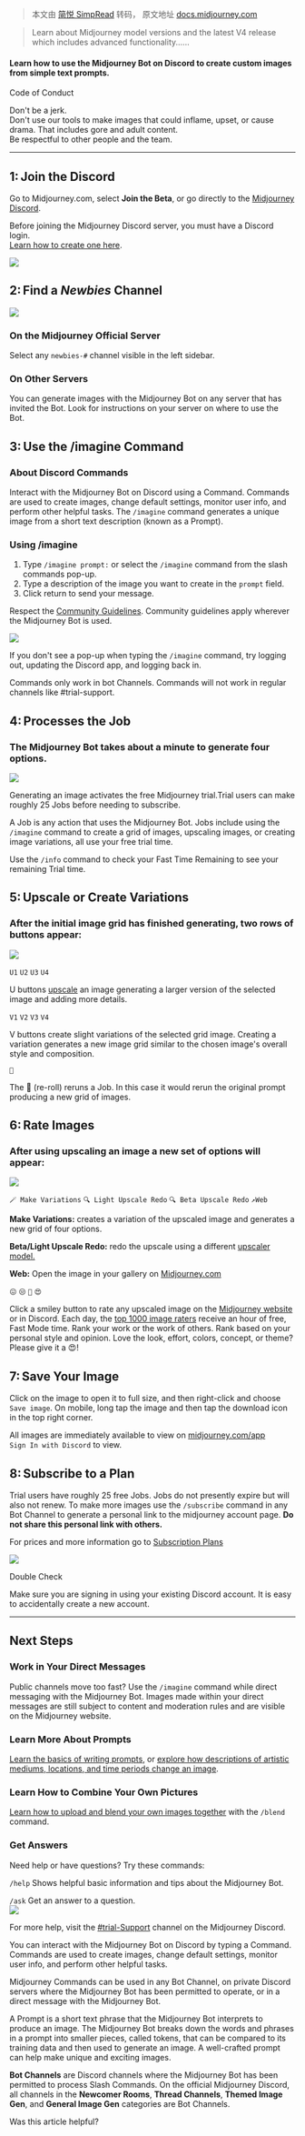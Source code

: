 > 本文由 [简悦 SimpRead](http://ksria.com/simpread/) 转码， 原文地址 [docs.midjourney.com](https://docs.midjourney.com/docs/quick-start)

> Learn about Midjourney model versions and the latest V4 release which includes advanced functionality......

#### Learn how to use the Midjourney Bot on Discord to create custom images from simple text prompts.

Code of Conduct

Don't be a jerk.  
Don't use our tools to make images that could inflame, upset, or cause drama. That includes gore and adult content.  
Be respectful to other people and the team.

* * *

**1:** Join the Discord
-----------------------

Go to Midjourney.com, select **Join the Beta**, or go directly to the [Midjourney Discord](https://discord.gg/midjourney).

Before joining the Midjourney Discord server, you must have a Discord login.  
[Learn how to create one here](https://support.discord.com/hc/en-us/articles/360033931551-Getting-Started).

![](https://cdn.document360.io/3040c2b6-fead-4744-a3a9-d56d621c6c7e/Images/Documentation/MJ_Homepage.png)

**2:** Find a _Newbies_ Channel
-------------------------------

![](https://cdn.document360.io/3040c2b6-fead-4744-a3a9-d56d621c6c7e/Images/Documentation/MJ_NewbiesChannel.png)

### On the Midjourney Official Server

Select any `newbies-#` channel visible in the left sidebar.

### On Other Servers

You can generate images with the Midjourney Bot on any server that has invited the Bot. Look for instructions on your server on where to use the Bot.

**3:** Use the /imagine Command
-------------------------------

### About Discord Commands

Interact with the Midjourney Bot on Discord using a Command. Commands are used to create images, change default settings, monitor user info, and perform other helpful tasks. The `/imagine` command generates a unique image from a short text description (known as a Prompt).

### Using /imagine

1.  Type `/imagine prompt:` or select the `/imagine` command from the slash commands pop-up.
2.  Type a description of the image you want to create in the `prompt` field.
3.  Click return to send your message.

Respect the [Community Guidelines](https://docs.midjourney.com/community-guidelines). Community guidelines apply wherever the Midjourney Bot is used.

![](https://cdn.document360.io/3040c2b6-fead-4744-a3a9-d56d621c6c7e/Images/Documentation/MJ_ImagineCommand.gif)

If you don't see a pop-up when typing the `/imagine` command, try logging out, updating the Discord app, and logging back in.

Commands only work in bot Channels. Commands will not work in regular channels like #trial-support.

**4:** Processes the Job
------------------------

### The Midjourney Bot takes about a minute to generate four options.

![](https://cdn.document360.io/3040c2b6-fead-4744-a3a9-d56d621c6c7e/Images/Documentation/MJ_ImageGrid_Generation.gif)

Generating an image activates the free Midjourney trial.Trial users can make roughly 25 Jobs before needing to subscribe.

A Job is any action that uses the Midjourney Bot. Jobs include using the `/imagine` command to create a grid of images, upscaling images, or creating image variations, all use your free trial time.

Use the `/info` command to check your Fast Time Remaining to see your remaining Trial time.

**5:** Upscale or Create Variations
-----------------------------------

### After the initial image grid has finished generating, two rows of buttons appear:

![](https://cdn.document360.io/3040c2b6-fead-4744-a3a9-d56d621c6c7e/Images/Documentation/MJ_Interface_UX.png)

`U1` `U2` `U3` `U4`

U buttons [upscale](https://docs.midjourney.com/upscalers) an image generating a larger version of the selected image and adding more details.

`V1` `V2` `V3` `V4`

V buttons create slight variations of the selected grid image. Creating a variation generates a new image grid similar to the chosen image's overall style and composition.

`🔄`

The 🔄 (re-roll) reruns a Job. In this case it would rerun the original prompt producing a new grid of images.

  

**6:** Rate Images
------------------

### After using upscaling an image a new set of options will appear:

![](https://cdn.document360.io/3040c2b6-fead-4744-a3a9-d56d621c6c7e/Images/Documentation/MJ_QuickStart_UpscaleInterface2.png)

`🪄 Make Variations` `🔍 Light Upscale Redo` `🔍 Beta Upscale Redo` `↗️Web`

**Make Variations:** creates a variation of the upscaled image and generates a new grid of four options.

**Beta/Light Upscale Redo:** redo the upscale using a different [upscaler model.](https://docs.midjourney.com/upscalers)

**Web:** Open the image in your gallery on [Midjourney.com](https://www.midjourney.com/home/)

`😖` `😒` `🙂` `😍`

Click a smiley button to rate any upscaled image on the [Midjourney website](https://www.midjourney.com/app/ranking/) or in Discord. Each day, the [top 1000 image raters](https://docs.midjourney.com/free-hours) receive an hour of free, Fast Mode time. Rank your work or the work of others. Rank based on your personal style and opinion. Love the look, effort, colors, concept, or theme? Please give it a 😍!

**7:** Save Your Image
----------------------

Click on the image to open it to full size, and then right-click and choose `Save image`. On mobile, long tap the image and then tap the download icon in the top right corner.

All images are immediately available to view on [midjourney.com/app](https://www.midjourney.com/app/)  
`Sign In with Discord` to view.

**8:** Subscribe to a Plan
--------------------------

Trial users have roughly 25 free Jobs. Jobs do not presently expire but will also not renew. To make more images use the `/subscribe` command in any Bot Channel to generate a personal link to the midjourney account page. **Do not share this personal link with others.**

For prices and more information go to [Subscription Plans](https://docs.midjourney.com/plans)

![](https://cdn.document360.io/3040c2b6-fead-4744-a3a9-d56d621c6c7e/Images/Documentation/MJ_Plan_Upgrade.png)

Double Check

Make sure you are signing in using your existing Discord account. It is easy to accidentally create a new account.

* * *

Next Steps
----------

### Work in Your Direct Messages

Public channels move too fast? Use the `/imagine` command while direct messaging with the Midjourney Bot. Images made within your direct messages are still subject to content and moderation rules and are visible on the Midjourney website.

### Learn More About Prompts

[Learn the basics of writing prompts](https://docs.midjourney.com/prompts), or [explore how descriptions of artistic mediums, locations, and time periods change an image](https://docs.midjourney.com/explore-prompting).

### Learn How to Combine Your Own Pictures

[Learn how to upload and blend your own images together](https://docs.midjourney.com/v1/docs/blend) with the `/blend` command.

### Get Answers

Need help or have questions? Try these commands:

`/help` Shows helpful basic information and tips about the Midjourney Bot.

`/ask` Get an answer to a question.  
![](https://cdn.document360.io/3040c2b6-fead-4744-a3a9-d56d621c6c7e/Images/Documentation/MJ_Command_Ask.png)

For more help, visit the [#trial-Support](https://discord.com/channels/662267976984297473/989981349777637446) channel on the Midjourney Discord.

You can interact with the Midjourney Bot on Discord by typing a Command. Commands are used to create images, change default settings, monitor user info, and perform other helpful tasks.

Midjourney Commands can be used in any Bot Channel, on private Discord servers where the Midjourney Bot has been permitted to operate, or in a direct message with the Midjourney Bot.

A Prompt is a short text phrase that the Midjourney Bot interprets to produce an image. The Midjourney Bot breaks down the words and phrases in a prompt into smaller pieces, called tokens, that can be compared to its training data and then used to generate an image. A well-crafted prompt can help make unique and exciting images.

**Bot Channels** are Discord channels where the Midjourney Bot has been permitted to process Slash Commands. On the official Midjourney Discord, all channels in the **Newcomer Rooms**, **Thread Channels**, **Themed Image Gen**, and **General Image Gen** categories are Bot Channels.

Was this article helpful?